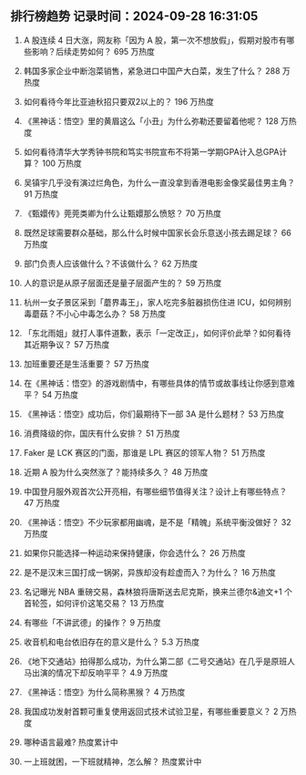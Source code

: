 
## 排行榜趋势 记录时间：2024-09-28 16:31:05
  
  1. A 股连续 4 日大涨，网友称「因为 A 股，第一次不想放假」，假期对股市有哪些影响？后续走势如何？ 695 万热度
    
  2. 韩国多家企业中断泡菜销售，紧急进口中国产大白菜，发生了什么？ 288 万热度
    
  3. 如何看待今年比亚迪秋招只要双2以上的？ 196 万热度
    
  4. 《黑神话：悟空》里的黄眉这么「小丑」为什么弥勒还要留着他呢？ 128 万热度
    
  5. 如何看待清华大学秀钟书院和笃实书院宣布不将第一学期GPA计入总GPA计算？ 100 万热度
    
  6. 吴镇宇几乎没有演过烂角色，为什么一直没拿到香港电影金像奖最佳男主角？ 91 万热度
    
  7. 《甄嬛传》莞莞类卿为什么让甄嬛那么愤怒？ 70 万热度
    
  8. 既然足球需要群众基础，那么什么时候中国家长会乐意送小孩去踢足球？ 66 万热度
    
  9. 部门负责人应该做什么？不该做什么？ 62 万热度
    
  10. 人的意识是从原子层面还是量子层面产生的？ 59 万热度
    
  11. 杭州一女子景区采到「蘑界毒王」，家人吃完多脏器损伤住进 ICU，如何辨别毒蘑菇？不小心中毒怎么办？ 58 万热度
    
  12. 「东北雨姐」就打人事件道歉，表示「一定改正」，如何评价此举？如何看待其近期争议？ 57 万热度
    
  13. 加班重要还是生活重要？ 57 万热度
    
  14. 在《黑神话：悟空》的游戏剧情中，有哪些具体的情节或故事线让你感到意难平？ 54 万热度
    
  15. 《黑神话：悟空》成功后，你们最期待下一部 3A 是什么题材？ 53 万热度
    
  16. 消费降级的你，国庆有什么安排？ 51 万热度
    
  17. Faker 是 LCK 赛区的门面，那谁是 LPL 赛区的领军人物？ 51 万热度
    
  18. 近期 A 股为什么突然涨了？能持续多久？ 48 万热度
    
  19. 中国登月服外观首次公开亮相，有哪些细节值得关注？设计上有哪些特点？ 47 万热度
    
  20. 《黑神话：悟空》不少玩家都用幽魂，是不是「精魄」系统平衡没做好？ 32 万热度
    
  21. 如果你只能选择一种运动来保持健康，你会选什么？ 26 万热度
    
  22. 是不是汉末三国打成一锅粥，异族却没有趁虚而入？为什么？ 16 万热度
    
  23. 名记曝光 NBA 重磅交易，森林狼将唐斯送去尼克斯，换来兰德尔&迪文+1 个首轮签，如何评价这笔交易？ 13 万热度
    
  24. 有哪些「不讲武德」的操作？ 9 万热度
    
  25. 收音机和电台依旧存在的意义是什么？ 5.3 万热度
    
  26. 《地下交通站》拍得那么成功，为什么第二部《二号交通站》在几乎是原班人马出演的情况下却反响平平？ 4.9 万热度
    
  27. 《黑神话：悟空》为什么简称黑猴？ 4 万热度
    
  28. 我国成功发射首颗可重复使用返回式技术试验卫星，有哪些重要意义？ 2 万热度
    
  29. 哪种语言最难? 热度累计中
    
  30. 一上班就困，一下班就精神，怎么解？ 热度累计中
    